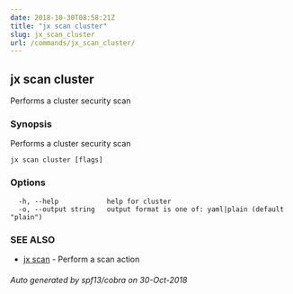 ```yaml
---
date: 2018-10-30T08:58:21Z
title: "jx scan cluster"
slug: jx_scan_cluster
url: /commands/jx_scan_cluster/
---
```

## jx scan cluster

Performs a cluster security scan

### Synopsis

Performs a cluster security scan

```
jx scan cluster [flags]
```

### Options

```
  -h, --help            help for cluster
  -o, --output string   output format is one of: yaml|plain (default "plain")
```

### SEE ALSO

* [jx scan](/commands/jx_scan/)	 - Perform a scan action

###### Auto generated by spf13/cobra on 30-Oct-2018
